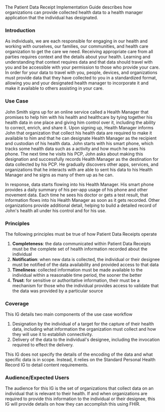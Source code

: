The Patient Data Receipt Implementation Guide describes how organizations can provide collected health data to a health manager application that the individual has designated.

### Introduction

As individuals, we are each responsible for engaging in our health and working with ourselves, our families, our communities, and health care organization to get the care we need. Receiving appropriate care from all parties requires context and the details about your health. Learning and understanding that context requires data and that data should travel with you and be accessible with your permission to those who provide your care. In order for your data to travel with you, people, devices, and organizations must provide data that they have collected to you in a standardized format, allowing you and your designated health manager to incorporate it and make it available to others assisting in your care.

### Use Case

John Smith signs up for an online service called a Health Manager that promises to help him with his health and healthcare by tying together his health data in one place and giving him control over it, including the ability to correct, enrich, and share it. Upon signing up, Health Manager informs John that organization that collect his health data are required to make it available to him and that he can designate Health Manager as the recipient and custodian of his health data. John starts with his smart phone, which tracks some health data such as a activity and how much he uses his phone. The next time he visits his PCP, John asks about making this designation and successfully records Health Manager as the destination for data collected by his PCP. He gradually discovers other apps, services, and organizations that he interacts with are able to sent his data to his Health Manager and he signs as many of them up as he can.

In response, data starts flowing into his Health Manager. His smart phone provides a daily summary of his per-app usage of his phone and other movement data. Each time he sees his doctor or gets a test result, that information flows into his Health Manager as soon as it gets recorded. Other organizations provide additional detail, helping to build a detailed record of John's health all under his control and for his use.

### Principles

The following principles must be true of how Patient Data Receipts operate

1. **Completeness**: the data communicated within Patient Data Receipts must be the complete set of health information recorded about the individual
2. **Notification**: when new data is collected, the individual or their designee must be notified of the data availability and provided access to that data
3. **Timeliness**: collected information must be made available to the individual within a reasonable time period, the sooner the better
4. **Trust**: for sensitive or authoritative information, their must be a mechanism for those who the individual provides access to validate that the data was provided by a particular source

### Coverage

This IG details two main components of the use case workflow
1. Designation by the individual of a target for the capture of their health data, including what information the organization must collect and how they will use it to establish connectivity.
2. Delivery of the data to the individual's designee, including the invocation required to effect the delivery.

This IG does not specify the details of the encoding of the data and what specific data is in scope. Instead, it relies on the Standard Personal Health Record IG to detail content requirements.

### Audience/Expected Users

The audience for this IG is the set of organizations that collect data on an individual that is relevant to their health. If and when organizations are required to provide this information to the individual or their designee, this IG will provide details on how they can accomplish this using FHIR.